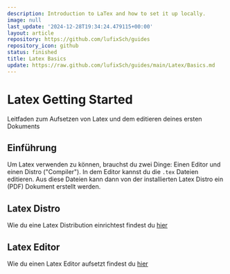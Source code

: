 ```yaml
---
description: Introduction to LaTex and how to set it up locally.
image: null
last_update: '2024-12-28T19:34:24.479115+00:00'
layout: article
repository: https://github.com/lufixSch/guides
repository_icon: github
status: finished
title: Latex Basics
update: https://raw.github.com/lufixSch/guides/main/Latex/Basics.md
---
```


# Latex Getting Started

Leitfaden zum Aufsetzen von Latex und dem editieren deines ersten Dokuments

## Einführung

Um Latex verwenden zu können, brauchst du zwei Dinge: Einen Editor und einen Distro ("Compiler"). In dem Editor kannst du die `.tex` Dateien editieren. Aus diese Dateien kann dann von der installierten Latex Distro ein (PDF) Dokument erstellt werden.

## Latex Distro

Wie du eine Latex Distribution einrichtest findest du [hier](https://github.com/lufixSch/guides/blob/main/distro)

## Latex Editor

Wie du einen Latex Editor aufsetzt findest du [hier](https://github.com/lufixSch/guides/blob/main/editor)